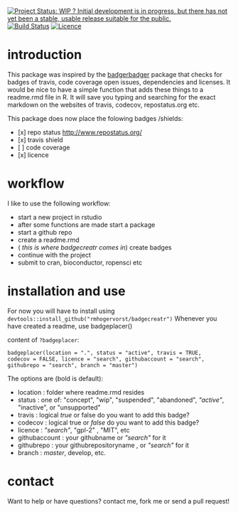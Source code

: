 [![Project Status: WIP ? Initial development is in progress, but there has not yet been a stable, usable release suitable for the public.](http://www.repostatus.org/badges/latest/wip.svg)](http://www.repostatus.org/#wip) [![Build Status](https://travis-ci.org/RMHogervorst/badgecreatr.svg?branch=master)](https://travis-ci.org/RMHogervorst/badgecreatr) [![Licence](https://img.shields.io/badge/licence-GPL--3-blue.svg)](https://www.gnu.org/licenses/gpl-3.0.en.html)

<!-- README.md is generated from README.Rmd. Please edit that file -->
introduction
============

This package was inspired by the [badgerbadger](https://github.com/badges/badgerbadgerbadger) package that checks for badges of travis, code coverage open issues, dependencies and licenses. It would be nice to have a simple function that adds these things to a readme.rmd file in R. It will save you typing and searching for the exact markdown on the websites of travis, codecov, repostatus.org etc.

This package does now place the folowing badges /shields:

-   \[x\] repo status <http://www.repostatus.org/>
-   \[x\] travis shield
-   \[ \] code coverage
-   \[x\] licence

workflow
========

I like to use the following workflow:

-   start a new project in rstudio
-   after some functions are made start a package
-   start a github repo
-   create a readme.rmd
-   ( *this is where badgecreatr comes in*) create badges
-   continue with the project
-   submit to cran, bioconductor, ropensci etc

installation and use
====================

For now you will have to install using `devtools::install_github("rmhogervorst/badgecreatr")` Whenever you have created a readme, use badgeplacer()

content of `?badgeplacer`:

`badgeplacer(location = ".", status = "active", travis = TRUE,   codecov = FALSE, licence = "search", githubaccount = "search",   githubrepo = "search", branch = "master")`

The options are (bold is default):

-   location : folder where readme.rmd resides
-   status : one of: "concept", "wip", "suspended", "abandoned", *"active"*, "inactive", or "unsupported"
-   travis : logical *true* or false do you want to add this badge?
-   codecov : logical true or *false* do you want to add this badge?
-   licence : *"search"*, "gpl-2" , "MIT", etc
-   githubaccount : your githubname or *"search"* for it
-   githubrepo : your githubrepositoryname , or *"search"* for it
-   branch : *master*, develop, etc.

contact
=======

Want to help or have questions? contact me, fork me or send a pull request!
